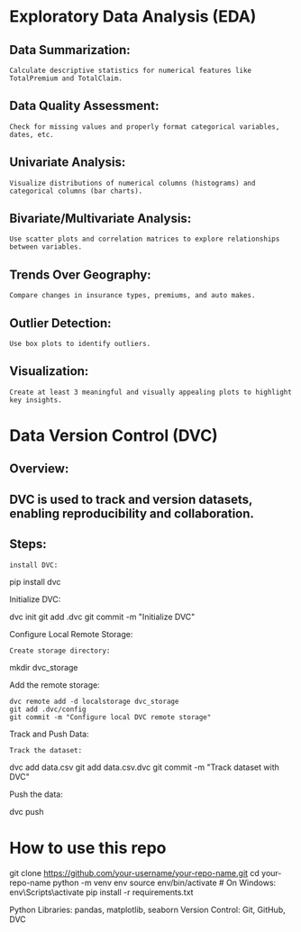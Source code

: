 # Exploratory Data Analysis (EDA)
## Data Summarization:

    Calculate descriptive statistics for numerical features like TotalPremium and TotalClaim.

## Data Quality Assessment:

    Check for missing values and properly format categorical variables, dates, etc.

## Univariate Analysis:

    Visualize distributions of numerical columns (histograms) and categorical columns (bar charts).

## Bivariate/Multivariate Analysis:

    Use scatter plots and correlation matrices to explore relationships between variables.

## Trends Over Geography:

    Compare changes in insurance types, premiums, and auto makes.

## Outlier Detection:

    Use box plots to identify outliers.

## Visualization:

    Create at least 3 meaningful and visually appealing plots to highlight key insights.

# Data Version Control (DVC)
## Overview:

## DVC is used to track and version datasets, enabling reproducibility and collaboration.
## Steps:

    install DVC:

pip install dvc

Initialize DVC:

dvc init
git add .dvc
git commit -m "Initialize DVC"

Configure Local Remote Storage:

    Create storage directory:

mkdir dvc_storage

Add the remote storage:

    dvc remote add -d localstorage dvc_storage
    git add .dvc/config
    git commit -m "Configure local DVC remote storage"

Track and Push Data:

    Track the dataset:

dvc add data.csv
git add data.csv.dvc
git commit -m "Track dataset with DVC"

Push the data:

dvc push


# How to use this repo

git clone https://github.com/your-username/your-repo-name.git
cd your-repo-name
python -m venv env
source env/bin/activate  # On Windows: env\Scripts\activate
pip install -r requirements.txt




Python Libraries: pandas, matplotlib, seaborn
Version Control: Git, GitHub, DVC